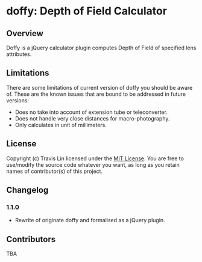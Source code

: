 doffy: Depth of Field Calculator
=====


Overview
-----
Doffy is a jQuery calculator plugin computes Depth of Field of specified lens attributes.



Limitations
-----
There are some limitations of current version of doffy you should be aware of. These are the known issues that are bound to be addressed in future versions:

* Does no take into account of extension tube or teleconverter.
* Does not handle very close distances for macro-photography.
* Only calculates in unit of millimeters.



License
-----
Copyright (c) Travis Lin licensed under the [MIT License](https://github.com/rockacola/doffy/blob/master/LICENSE.txt). You are free to use/modify the source code whatever you want, as long as you retain names of contributor(s) of this project.



Changelog
-----
### 1.1.0
* Rewrite of originate doffy and formalised as a jQuery plugin.



Contributors
-----
TBA

